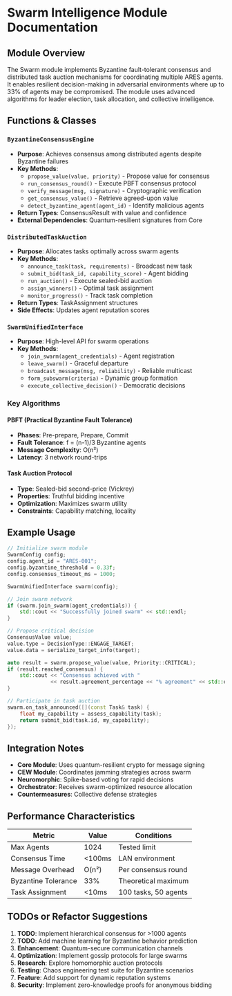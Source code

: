 # Swarm Intelligence Module Documentation

## Module Overview

The Swarm module implements Byzantine fault-tolerant consensus and distributed task auction mechanisms for coordinating multiple ARES agents. It enables resilient decision-making in adversarial environments where up to 33% of agents may be compromised. The module uses advanced algorithms for leader election, task allocation, and collective intelligence.

## Functions & Classes

### `ByzantineConsensusEngine`
- **Purpose**: Achieves consensus among distributed agents despite Byzantine failures
- **Key Methods**:
  - `propose_value(value, priority)` - Propose value for consensus
  - `run_consensus_round()` - Execute PBFT consensus protocol
  - `verify_message(msg, signature)` - Cryptographic verification
  - `get_consensus_value()` - Retrieve agreed-upon value
  - `detect_byzantine_agent(agent_id)` - Identify malicious agents
- **Return Types**: ConsensusResult with value and confidence
- **External Dependencies**: Quantum-resilient signatures from Core

### `DistributedTaskAuction`
- **Purpose**: Allocates tasks optimally across swarm agents
- **Key Methods**:
  - `announce_task(task, requirements)` - Broadcast new task
  - `submit_bid(task_id, capability_score)` - Agent bidding
  - `run_auction()` - Execute sealed-bid auction
  - `assign_winners()` - Optimal task assignment
  - `monitor_progress()` - Track task completion
- **Return Types**: TaskAssignment structures
- **Side Effects**: Updates agent reputation scores

### `SwarmUnifiedInterface`
- **Purpose**: High-level API for swarm operations
- **Key Methods**:
  - `join_swarm(agent_credentials)` - Agent registration
  - `leave_swarm()` - Graceful departure
  - `broadcast_message(msg, reliability)` - Reliable multicast
  - `form_subswarm(criteria)` - Dynamic group formation
  - `execute_collective_decision()` - Democratic decisions

### Key Algorithms

#### PBFT (Practical Byzantine Fault Tolerance)
- **Phases**: Pre-prepare, Prepare, Commit
- **Fault Tolerance**: f = (n-1)/3 Byzantine agents
- **Message Complexity**: O(n²)
- **Latency**: 3 network round-trips

#### Task Auction Protocol
- **Type**: Sealed-bid second-price (Vickrey)
- **Properties**: Truthful bidding incentive
- **Optimization**: Maximizes swarm utility
- **Constraints**: Capability matching, locality

## Example Usage

```cpp
// Initialize swarm module
SwarmConfig config;
config.agent_id = "ARES-001";
config.byzantine_threshold = 0.33f;
config.consensus_timeout_ms = 1000;

SwarmUnifiedInterface swarm(config);

// Join swarm network
if (swarm.join_swarm(agent_credentials)) {
    std::cout << "Successfully joined swarm" << std::endl;
}

// Propose critical decision
ConsensusValue value;
value.type = DecisionType::ENGAGE_TARGET;
value.data = serialize_target_info(target);

auto result = swarm.propose_value(value, Priority::CRITICAL);
if (result.reached_consensus) {
    std::cout << "Consensus achieved with " 
              << result.agreement_percentage << "% agreement" << std::endl;
}

// Participate in task auction
swarm.on_task_announced([](const Task& task) {
    float my_capability = assess_capability(task);
    return submit_bid(task.id, my_capability);
});
```

## Integration Notes

- **Core Module**: Uses quantum-resilient crypto for message signing
- **CEW Module**: Coordinates jamming strategies across swarm
- **Neuromorphic**: Spike-based voting for rapid decisions
- **Orchestrator**: Receives swarm-optimized resource allocation
- **Countermeasures**: Collective defense strategies

## Performance Characteristics

| Metric | Value | Conditions |
|--------|-------|------------|
| Max Agents | 1024 | Tested limit |
| Consensus Time | <100ms | LAN environment |
| Message Overhead | O(n²) | Per consensus round |
| Byzantine Tolerance | 33% | Theoretical maximum |
| Task Assignment | <10ms | 100 tasks, 50 agents |

## TODOs or Refactor Suggestions

1. **TODO**: Implement hierarchical consensus for >1000 agents
2. **TODO**: Add machine learning for Byzantine behavior prediction
3. **Enhancement**: Quantum-secure communication channels
4. **Optimization**: Implement gossip protocols for large swarms
5. **Research**: Explore homomorphic auction protocols
6. **Testing**: Chaos engineering test suite for Byzantine scenarios
7. **Feature**: Add support for dynamic reputation systems
8. **Security**: Implement zero-knowledge proofs for anonymous bidding
